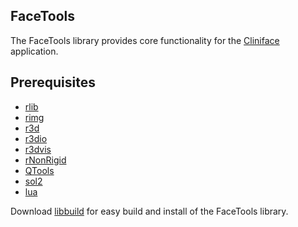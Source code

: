 ## FaceTools

The FaceTools library provides core functionality for the [Cliniface](../../../cliniface/) application.

## Prerequisites
- [rlib](https://github.com/richeytastic/rlib)
- [rimg](https://github.com/richeytastic/rimg)
- [r3d](https://github.com/richeytastic/r3d)
- [r3dio](https://github.com/richeytastic/r3dio)
- [r3dvis](https://github.com/richeytastic/r3dvis)
- [rNonRigid](https://github.com/richeytastic/rNonRigid)
- [QTools](https://github.com/richeytastic/qtools)
- [sol2](https://github.com/ThePhD/sol2)
- [lua](https://www.lua.org)

Download [libbuild](https://github.com/richeytastic/libbuild) for easy build and install of the FaceTools library.
